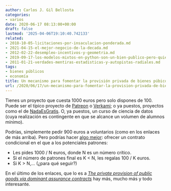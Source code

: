 ```yaml
---
author: Carlos J. Gil Bellosta
categories:
- varios
date: 2020-06-17 08:13:00+00:00
draft: false
lastmod: '2025-04-06T19:10:40.742133'
related:
- 2018-10-05-licitaciones-por-insaculacion-ponderada.md
- 2021-04-15-el-mejor-negocio-de-la-decada.md
- 2012-02-22-desempleo-incentivos-y-geometria.md
- 2019-09-17-los-modelos-mixtos-en-python-son-un-bien-publico-pero-quienes-debieran-proveerlo-estan-a-otra-cosa.md
- 2011-01-21-verdades-mentiras-estadisticas-y-autopistas-radiales.md
tags:
- bienes públicos
- economía
title: Un mecanismo para fomentar la provisión privada de bienes púbicos
url: /2020/06/17/un-mecanismo-para-fomentar-la-provision-privada-de-bienes-pubicos/
---
```


Tienes un proyecto que cuesta 1000 euros pero solo dispones de 100. Puede ser el típico proyecto de [Patreon](http://patreon.com) o [Verkami](https://www.verkami.com/); o ya puestos, proyectos como el de [NadaEsGratis](https://nadaesgratis.es/admin/nada-es-gratis-y-neg-tampoco-lo-es-donaciones-2020). O, ya puestos, un curso de ciencia de datos (cuya realización es contingente en que se alcance un volumen de alumnos mínimo).

Podrías, simplemente pedir 900 euros a voluntarios (como en los enlaces de más arriba). Pero podrías hacer [algo mejor](https://mason.gmu.edu/~atabarro/PrivateProvision.pdf): ofrecer un contrato condicional en el que a los potenciales patrones:

* Les pides 1000 / N euros, donde N es un número crítico.
* Si el número de patrones final es K < N, les regalas 100 / K euros.
* Si K > N,... (¿para qué seguir?)

En el último de los enlaces, que lo es a _[The private provision of public goods via dominant assurance contracts](https://mason.gmu.edu/~atabarro/PrivateProvision.pdf)_ hay más, mucho más y todo interesante.